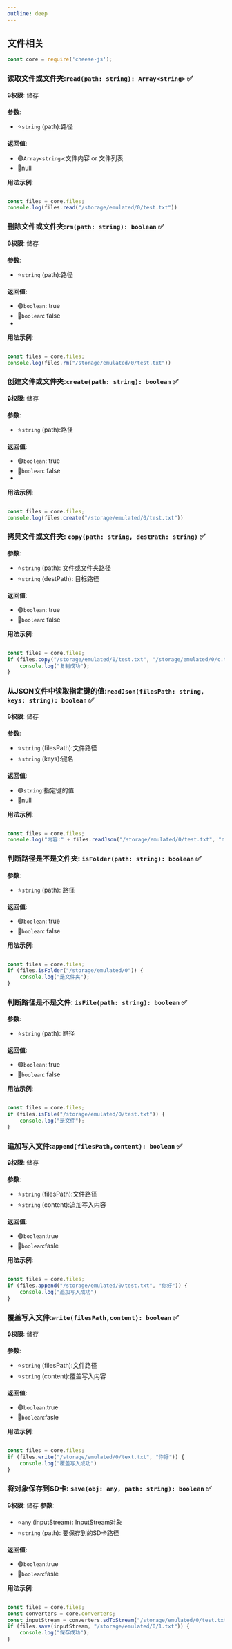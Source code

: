 ```yaml
---
outline: deep
---
```


## 文件相关

```javascript
const core = require('cheese-js');
```

### 读取文件或文件夹:`read(path: string): Array<string>` :white_check_mark:

:lock:**权限**: 储存

**参数**:

- ⭐`string` (path):路径

**返回值**:

- :green_circle:`Array<string>`:文件内容 or 文件列表
- :red_circle:null

**用法示例**:

```javascript

const files = core.files;
console.log(files.read("/storage/emulated/0/test.txt"))
```

### 删除文件或文件夹:`rm(path: string): boolean` :white_check_mark:

:lock:**权限**: 储存

**参数**:

- ⭐`string` (path):路径

**返回值**:

- :green_circle:`boolean`: true
- :red_circle:`boolean`: false
-

**用法示例**:

```javascript

const files = core.files;
console.log(files.rm("/storage/emulated/0/test.txt"))
```

### 创建文件或文件夹:`create(path: string): boolean` :white_check_mark:

:lock:**权限**: 储存

**参数**:

- ⭐`string` (path):路径

**返回值**:

- :green_circle:`boolean`: true
- :red_circle:`boolean`: false
-

**用法示例**:

```javascript

const files = core.files;
console.log(files.create("/storage/emulated/0/test.txt"))
```

### 拷贝文件或文件夹: `copy(path: string, destPath: string)` :white_check_mark:

**参数**:

- ⭐`string` (path): 文件或文件夹路径
- ⭐`string` (destPath): 目标路径

**返回值**:

- :green_circle:`boolean`: true
- :red_circle:`boolean`: false

**用法示例**:

```javascript

const files = core.files;
if (files.copy("/storage/emulated/0/test.txt", "/storage/emulated/0/c.txt")) {
    console.log("复制成功");
}
```

### 从JSON文件中读取指定键的值:`readJson(filesPath: string, keys: string): boolean` :white_check_mark:

:lock:**权限**: 储存

**参数**:

- ⭐`string` (filesPath):文件路径
- ⭐`string` (keys):键名

**返回值**:

- :green_circle:`string`:指定键的值
- :red_circle:null

**用法示例**:

```javascript

const files = core.files;
console.log("内容:" + files.readJson("/storage/emulated/0/test.txt", "name"))
```

### 判断路径是不是文件夹: `isFolder(path: string): boolean` :white_check_mark:

**参数**:

- ⭐`string` (path): 路径

**返回值**:

- :green_circle:`boolean`: true
- :red_circle:`boolean`: false

**用法示例**:

```javascript

const files = core.files;
if (files.isFolder("/storage/emulated/0")) {
    console.log("是文件夹");
}


```

### 判断路径是不是文件: `isFile(path: string): boolean` :white_check_mark:

**参数**:

- ⭐`string` (path): 路径

**返回值**:

- :green_circle:`boolean`: true
- :red_circle:`boolean`: false

**用法示例**:

```javascript

const files = core.files;
if (files.isFile("/storage/emulated/0/test.txt")) {
    console.log("是文件");
}
```

### 追加写入文件:`append(filesPath,content): boolean` :white_check_mark:

:lock:**权限**: 储存

**参数**:

- ⭐`string` (filesPath):文件路径
- ⭐`string` (content):追加写入内容

**返回值**:

- :green_circle:`boolean`:true
- :red_circle:`boolean`:fasle

**用法示例**:

```javascript

const files = core.files;
if (files.append("/storage/emulated/0/test.txt", "你好")) {
    console.log("追加写入成功")
}
```

### 覆盖写入文件:`write(filesPath,content): boolean` :white_check_mark:

:lock:**权限**: 储存

**参数**:

- ⭐`string` (filesPath):文件路径
- ⭐`string` (content):覆盖写入内容

**返回值**:

- :green_circle:`boolean`:true
- :red_circle:`boolean`:fasle

**用法示例**:

```javascript

const files = core.files;
if (files.write("/storage/emulated/0/text.txt", "你好")) {
    console.log("覆盖写入成功")
}
```

### 将对象保存到SD卡: `save(obj: any, path: string): boolean` :white_check_mark:

:lock:**权限**: 储存
**参数**:

- ⭐`any` (inputStream): InputStream对象
- ⭐`string` (path): 要保存到的SD卡路径

**返回值**:

- :green_circle:`boolean`:true
- :red_circle:`boolean`:fasle

**用法示例**:

```javascript

const files = core.files;
const converters = core.converters;
const inputStream = converters.sdToStream("/storage/emulated/0/test.txt");
if (files.save(inputStream, "/storage/emulated/0/1.txt")) {
    console.log("保存成功");
}
```
